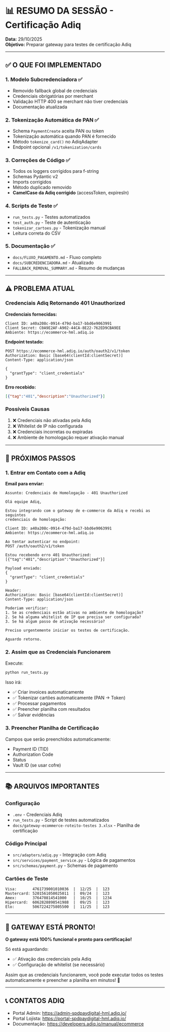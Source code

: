 # 📊 RESUMO DA SESSÃO - Certificação Adiq

**Data:** 29/10/2025  
**Objetivo:** Preparar gateway para testes de certificação Adiq

---

## ✅ O QUE FOI IMPLEMENTADO

### 1. **Modelo Subcredenciadora** ✅
- Removido fallback global de credenciais
- Credenciais obrigatórias por merchant
- Validação HTTP 400 se merchant não tiver credenciais
- Documentação atualizada

### 2. **Tokenização Automática de PAN** ✅
- Schema `PaymentCreate` aceita PAN ou token
- Tokenização automática quando PAN é fornecido
- Método `tokenize_card()` no AdiqAdapter
- Endpoint opcional `/v1/tokenization/cards`

### 3. **Correções de Código** ✅
- Todos os loggers corrigidos para f-string
- Schemas Pydantic v2
- Imports corrigidos
- Método duplicado removido
- **CamelCase da Adiq corrigido** (accessToken, expiresIn)

### 4. **Scripts de Teste** ✅
- `run_tests.py` - Testes automatizados
- `test_auth.py` - Teste de autenticação
- `tokenizar_cartoes.py` - Tokenização manual
- Leitura correta do CSV

### 5. **Documentação** ✅
- `docs/FLUXO_PAGAMENTO.md` - Fluxo completo
- `docs/SUBCREDENCIADORA.md` - Atualizado
- `FALLBACK_REMOVAL_SUMMARY.md` - Resumo de mudanças

---

## ⚠️ PROBLEMA ATUAL

### Credenciais Adiq Retornando 401 Unauthorized

**Credenciais fornecidas:**
```
Client ID: a40a208c-0914-479d-ba17-bbd6e9063991
Client Secret: C0A9E2AF-A902-44CA-8E22-762ED9CBA9EE
Ambiente: https://ecommerce-hml.adiq.io
```

**Endpoint testado:**
```
POST https://ecommerce-hml.adiq.io/auth/oauth2/v1/token
Authorization: Basic [base64(clientId:clientSecret)]
Content-Type: application/json

{
  "grantType": "client_credentials"
}
```

**Erro recebido:**
```json
[{"tag":"401","description":"Unauthorized"}]
```

### Possíveis Causas

1. ❌ Credenciais não ativadas pela Adiq
2. ❌ Whitelist de IP não configurada
3. ❌ Credenciais incorretas ou expiradas
4. ❌ Ambiente de homologação requer ativação manual

---

## 🎯 PRÓXIMOS PASSOS

### 1. Entrar em Contato com a Adiq

**Email para enviar:**

```
Assunto: Credenciais de Homologação - 401 Unauthorized

Olá equipe Adiq,

Estou integrando com o gateway de e-commerce da Adiq e recebi as seguintes 
credenciais de homologação:

Client ID: a40a208c-0914-479d-ba17-bbd6e9063991
Ambiente: https://ecommerce-hml.adiq.io

Ao tentar autenticar no endpoint:
POST /auth/oauth2/v1/token

Estou recebendo erro 401 Unauthorized:
[{"tag":"401","description":"Unauthorized"}]

Payload enviado:
{
  "grantType": "client_credentials"
}

Header:
Authorization: Basic [base64(clientId:clientSecret)]
Content-Type: application/json

Poderiam verificar:
1. Se as credenciais estão ativas no ambiente de homologação?
2. Se há alguma whitelist de IP que precisa ser configurada?
3. Se há algum passo de ativação necessário?

Preciso urgentemente iniciar os testes de certificação.

Aguardo retorno.
```

### 2. Assim que as Credenciais Funcionarem

Execute:
```bash
python run_tests.py
```

Isso irá:
- ✅ Criar invoices automaticamente
- ✅ Tokenizar cartões automaticamente (PAN → Token)
- ✅ Processar pagamentos
- ✅ Preencher planilha com resultados
- ✅ Salvar evidências

### 3. Preencher Planilha de Certificação

Campos que serão preenchidos automaticamente:
- Payment ID (TID)
- Authorization Code
- Status
- Vault ID (se usar cofre)

---

## 📚 ARQUIVOS IMPORTANTES

### Configuração
- `.env` - Credenciais Adiq
- `run_tests.py` - Script de testes automatizados
- `docs/gateway-ecommerce-roteito-testes 3.xlsx` - Planilha de certificação

### Código Principal
- `src/adapters/adiq.py` - Integração com Adiq
- `src/services/payment_service.py` - Lógica de pagamentos
- `src/schemas/payment.py` - Schemas de pagamento

### Cartões de Teste
```
Visa:       4761739001010036  |  12/25  |  123
Mastercard: 5201561050025011  |  09/24  |  123
Amex:       376470814541000   |  10/25  |  1234
Hipercard:  6062828898541988  |  09/25  |  123
Elo:        5067224275805500  |  11/25  |  123
```

---

## 🚀 GATEWAY ESTÁ PRONTO!

**O gateway está 100% funcional e pronto para certificação!**

Só está aguardando:
- ✅ Ativação das credenciais pela Adiq
- ✅ Configuração de whitelist (se necessário)

Assim que as credenciais funcionarem, você pode executar todos os testes 
automaticamente e preencher a planilha em minutos! 🎉

---

## 📞 CONTATOS ADIQ

- Portal Admin: https://admin-spdpaydigital-hml.adiq.io/
- Portal Lojista: https://portal-spdpaydigital-hml.adiq.io/
- Documentação: https://developers.adiq.io/manual/ecommerce
